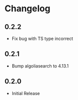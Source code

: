 # Changelog

## 0.2.2

- Fix bug with TS type incorrect

## 0.2.1

- Bump algoliasearch to 4.13.1

## 0.2.0

- Initial Release